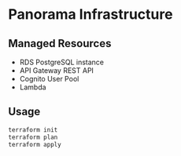 # Panorama Infrastructure

## Managed Resources
- RDS PostgreSQL instance
- API Gateway REST API  
- Cognito User Pool
- Lambda 

## Usage
```bash
terraform init
terraform plan
terraform apply